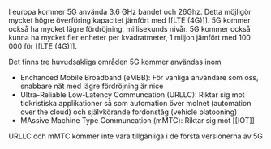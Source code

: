 I europa kommer 5G använda 3.6 GHz bandet och 26Ghz. Detta möjligör mycket högre överföring kapacitet jämfört med [[LTE (4G)]]. 5G kommer också ha mycket lägre fördröjning, millisekunds nivår. 5G kommer också kunna ha mycket fler enheter per kvadratmeter, 1 miljon jämfört med 100 000 för [[LTE (4G)]].

Det finns tre huvudsakliga områden 5G kommer användas inom
- Enchanced Mobile Broadband (eMBB): För vanliga användare som oss, snabbare nät med lägre fördröjning är nice
- Ultra-Reliable Low-Latency Communcation (URLLC): Riktar sig mot tidkristiska applikationer så som automation över molnet (automation over the cloud) och självkörande fordonståg (vehicle platooning)
- MAssive Machine Type Communcation (mMTC): Riktar sig mot [[IOT]]

URLLC och mMTC kommer inte vara tillgänliga i de första versionerna av 5G